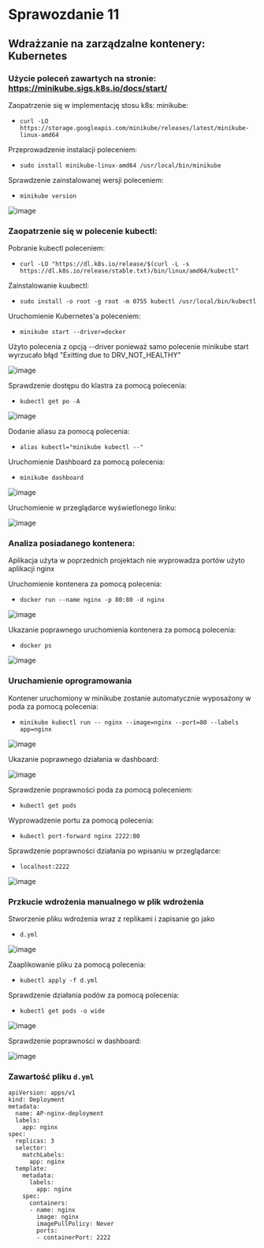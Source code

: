 # Sprawozdanie 11

## Wdrażzanie na zarządzalne kontenery: Kubernetes

### Użycie poleceń zawartych na stronie: https://minikube.sigs.k8s.io/docs/start/

Zaopatrzenie się w implementację stosu k8s: minikube:
- `curl -LO https://storage.googleapis.com/minikube/releases/latest/minikube-linux-amd64`

Przeprowadzenie instalacji poleceniem:
- `sudo install minikube-linux-amd64 /usr/local/bin/minikube`

Sprawdzenie zainstalowanej wersji poleceniem:
- `minikube version`

![image](https://user-images.githubusercontent.com/72975469/172617449-c295ab61-4b91-4de7-b194-611100d99106.png)

### Zaopatrzenie się w polecenie kubectl:

Pobranie kubectl poleceniem:
- `curl -LO "https://dl.k8s.io/release/$(curl -L -s https://dl.k8s.io/release/stable.txt)/bin/linux/amd64/kubectl"`

Zainstalowanie kuubectl:
- `sudo install -o root -g root -m 0755 kubectl /usr/local/bin/kubectl`

Uruchomienie Kubernetes'a poleceniem:
- `minikube start --driver=docker`

Użyto polecenia z opcją --driver ponieważ samo polecenie minikube start wyrzucało błąd "Exitting due to DRV_NOT_HEALTHY"

![image](https://user-images.githubusercontent.com/72975469/172621092-31d5f3d0-282e-4b78-951d-b4c968460471.png)

Sprawdzenie dostępu do klastra za pomocą polecenia:
- `kubectl get po -A`

![image](https://user-images.githubusercontent.com/72975469/172621106-932aae4b-52ea-4b08-b700-a544119bd276.png)

Dodanie aliasu za pomocą polecenia:
- `alias kubectl="minikube kubectl --"`

Uruchomienie Dashboard za pomocą polecenia:
- `minikube dashboard`

![image](https://user-images.githubusercontent.com/72975469/172621222-9e39788c-bc5e-4a1a-8951-4129ee265d72.png)

Uruchomienie w przeglądarce wyświetlonego linku:

![image](https://user-images.githubusercontent.com/72975469/172625815-78cfa64f-9289-4bf9-b092-bd3f2a1bcdac.png)

### Analiza posiadanego kontenera:
Aplikacja użyta w poprzednich projektach nie wyprowadza portów użyto aplikacji nginx

Uruchomienie kontenera za pomocą polecenia:
- `docker run --name nginx -p 80:80 -d nginx`

![image](https://user-images.githubusercontent.com/72975469/172621116-f96830f7-78a6-4672-b5e4-98a662233a0b.png)

Ukazanie poprawnego uruchomienia kontenera za pomocą polecenia:
- `docker ps`

![image](https://user-images.githubusercontent.com/72975469/172621378-d2dbdbda-1462-44a1-bf83-f21b0ab5698a.png)

### Uruchamienie oprogramowania

Kontener uruchomiony w minikube zostanie automatycznie wyposażony w poda za pomocą polecenia:
- `minikube kubectl run -- nginx --image=nginx --port=80 --labels app=nginx`

![image](https://user-images.githubusercontent.com/72975469/172621684-ab4743b1-024e-4553-95ea-8985b5c2eca1.png)

Ukazanie poprawnego działania w dashboard:

![image](https://user-images.githubusercontent.com/72975469/172622013-a258d00d-c8c1-4806-b955-6e0cb9529de6.png)

Sprawdzenie poprawności poda za pomocą poleceniem:
- `kubectl get pods`

Wyprowadzenie portu za pomocą polecenia:
- `kubectl port-forward nginx 2222:80`

Sprawdzenie poprawności działania po wpisaniu w przeglądarce:
- `localhost:2222`

![image](https://user-images.githubusercontent.com/72975469/172622298-f08b3799-1bba-4167-8463-5bd8a2cd7dc4.png)

### Przkucie wdrożenia manualnego w plik wdrożenia

Stworzenie pliku wdrożenia wraz z replikami i zapisanie go jako 
- `d.yml`

![image](https://user-images.githubusercontent.com/72975469/173073740-76cacb38-89d7-4fa8-b286-d14535545a7a.png)


Zaaplikowanie pliku za pomocą polecenia:
- `kubectl apply -f d.yml`

Sprawdzenie działania podów za pomocą polecenia:
- `kubectl get pods -o wide`

![image](https://user-images.githubusercontent.com/72975469/172622693-e48cdc46-b846-482c-a728-2c348b5616e7.png)

Sprawdzenie poprawności w dashboard:

![image](https://user-images.githubusercontent.com/72975469/172622858-5c6e4801-d8c3-4016-8439-529468890ca8.png)


### Zawartość pliku `d.yml`

```
apiVersion: apps/v1
kind: Deployment
metadata:
  name: AP-nginx-deployment
  labels:
    app: nginx
spec:
  replicas: 3
  selector:
    matchLabels:
      app: nginx
  template:
    metadata:
      labels:
        app: nginx
    spec:
      containers:
      - name: nginx
        image: nginx
        imagePullPolicy: Never
        ports:
        - containerPort: 2222
  


